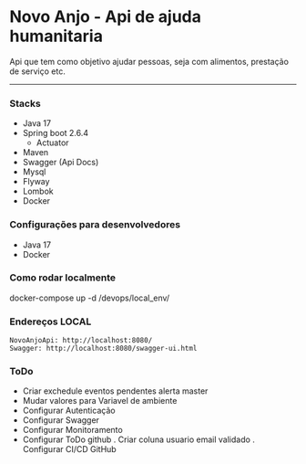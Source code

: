 # Novo Anjo - Api de ajuda humanitaria

Api que tem como objetivo ajudar pessoas, seja com alimentos, prestação de serviço etc.

---
### Stacks

* Java 17
* Spring boot 2.6.4
  * Actuator
* Maven
* Swagger (Api Docs)
* Mysql
* Flyway
* Lombok
* Docker

### Configurações para desenvolvedores

* Java 17
* Docker

### Como rodar localmente

docker-compose up -d /devops/local_env/

### Endereços LOCAL

    NovoAnjoApi: http://localhost:8080/
    Swagger: http://localhost:8080/swagger-ui.html

### ToDo

* Criar exchedule eventos pendentes alerta master
* Mudar valores para Variavel de ambiente
* Configurar Autenticação
* Configurar Swagger
* Configurar Monitoramento
* Configurar ToDo github 
  . Criar coluna usuario email validado
  . Configurar CI/CD GitHub

